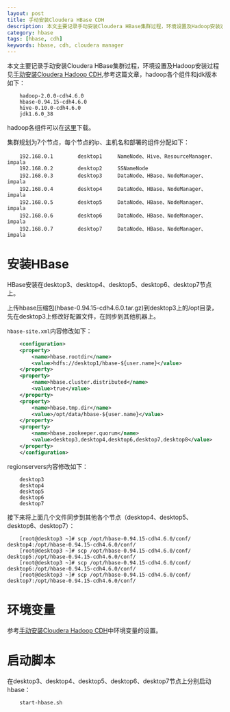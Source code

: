 ```yaml
---
layout: post
title: 手动安装Cloudera HBase CDH
description: 本文主要记录手动安装Cloudera HBase集群过程，环境设置及Hadoop安装过程见上篇文章。
category: hbase
tags: [hbase, cdh]
keywords: hbase, cdh, cloudera manager
---
```


本文主要记录手动安装Cloudera HBase集群过程，环境设置及Hadoop安装过程见[手动安装Cloudera Hadoop CDH](/2013/03/24/manual-install-Cloudera-Hadoop-CDH.html),参考这篇文章，hadoop各个组件和jdk版本如下：

~~~
	hadoop-2.0.0-cdh4.6.0
	hbase-0.94.15-cdh4.6.0
	hive-0.10.0-cdh4.6.0
	jdk1.6.0_38
~~~

hadoop各组件可以在[这里](http://archive.cloudera.com/cdh4/cdh/4/)下载。

集群规划为7个节点，每个节点的ip、主机名和部署的组件分配如下：

~~~
	192.168.0.1        desktop1     NameNode、Hive、ResourceManager、impala
	192.168.0.2        desktop2     SSNameNode
	192.168.0.3        desktop3     DataNode、HBase、NodeManager、impala
	192.168.0.4        desktop4     DataNode、HBase、NodeManager、impala
	192.168.0.5        desktop5     DataNode、HBase、NodeManager、impala
	192.168.0.6        desktop6     DataNode、HBase、NodeManager、impala
	192.168.0.7        desktop7     DataNode、HBase、NodeManager、impala
~~~

# 安装HBase

HBase安装在desktop3、desktop4、desktop5、desktop6、desktop7节点上。

上传hbase压缩包(hbase-0.94.15-cdh4.6.0.tar.gz)到desktop3上的/opt目录，先在desktop3上修改好配置文件，在同步到其他机器上。

`hbase-site.xml`内容修改如下：

~~~xml
	<configuration>
	<property>
		<name>hbase.rootdir</name>
		<value>hdfs://desktop1/hbase-${user.name}</value>
	</property>
	<property>
		<name>hbase.cluster.distributed</name>
		<value>true</value>
	</property>
	<property>
		<name>hbase.tmp.dir</name>
		<value>/opt/data/hbase-${user.name}</value>
	</property>
	<property>
		<name>hbase.zookeeper.quorum</name>
		<value>desktop3,desktop4,desktop6,desktop7,desktop8</value>
	</property>
	</configuration>
~~~

regionservers内容修改如下：

~~~
	desktop3
	desktop4
	desktop5
	desktop6
	desktop7
~~~

接下来将上面几个文件同步到其他各个节点（desktop4、desktop5、desktop6、desktop7）：

~~~
	[root@desktop3 ~]# scp /opt/hbase-0.94.15-cdh4.6.0/conf/ desktop4:/opt/hbase-0.94.15-cdh4.6.0/conf/
	[root@desktop3 ~]# scp /opt/hbase-0.94.15-cdh4.6.0/conf/ desktop5:/opt/hbase-0.94.15-cdh4.6.0/conf/
	[root@desktop3 ~]# scp /opt/hbase-0.94.15-cdh4.6.0/conf/ desktop6:/opt/hbase-0.94.15-cdh4.6.0/conf/
	[root@desktop3 ~]# scp /opt/hbase-0.94.15-cdh4.6.0/conf/ desktop7:/opt/hbase-0.94.15-cdh4.6.0/conf/
~~~

# 环境变量

参考[手动安装Cloudera Hadoop CDH](/hadoop/2013/03/24/manual-install-Cloudera-Hadoop-CDH.html)中环境变量的设置。

# 启动脚本

在desktop3、desktop4、desktop5、desktop6、desktop7节点上分别启动hbase：

~~~
	start-hbase.sh 
~~~
